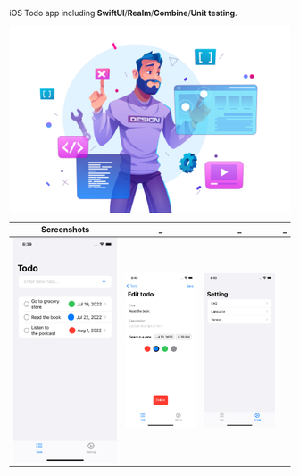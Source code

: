 iOS Todo app including **SwiftUI**/**Realm**/**Combine**/**Unit testing**.

![ToDo](./asset/bg.jpg)

| Screenshots                     | \_                                | \_                                 | \_  |
| ------------------------------- | --------------------------------- | ---------------------------------- | --- |
| ![](asset/screenshots/main.png) | ![](asset/screenshots/detail.png) | ![](asset/screenshots/setting.png) |
